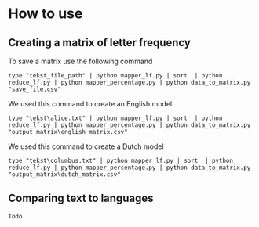 # How to use

## Creating a matrix of letter frequency

To save a matrix use the following command
````
type "tekst_file_path" | python mapper_lf.py | sort  | python reduce_lf.py | python mapper_percentage.py | python data_to_matrix.py "save_file.csv"
````

We used this command to create an English model.
```
type "tekst\alice.txt" | python mapper_lf.py | sort  | python reduce_lf.py | python mapper_percentage.py | python data_to_matrix.py "output_matrix\english_matrix.csv"
```

We used this command to create a Dutch model
```
type "tekst\columbus.txt" | python mapper_lf.py | sort  | python reduce_lf.py | python mapper_percentage.py | python data_to_matrix.py "output_matrix\dutch_matrix.csv"
```

## Comparing text to languages

```
Todo
```